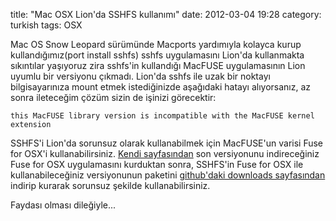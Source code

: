 title: "Mac OSX Lion'da SSHFS kullanımı"
date: 2012-03-04 19:28
category: turkish
tags: OSX

Mac OS Snow Leopard sürümünde Macports yardımıyla kolayca kurup kullandığımız(port install sshfs) sshfs uygulamasını Lion'da kullanmakta sıkıntılar yaşıyoruz zira sshfs'in kullandığı MacFUSE uygulamasının Lion uyumlu bir versiyonu çıkmadı. Lion'da sshfs ile uzak bir noktayı bilgisayarınıza mount etmek istediğinizde aşağıdaki hatayı alıyorsanız, az sonra ileteceğim çözüm sizin de işinizi görecektir:

    this MacFUSE library version is incompatible with the MacFUSE kernel extension

SSHFS'i Lion'da sorunsuz olarak kullanabilmek için MacFUSE'un varisi Fuse for OSX'i kullanabilirsiniz. [Kendi sayfasından](http://osxfuse.github.com/) son versiyonunu indireceğiniz Fuse for OSX uygulamasını kurduktan sonra, SSHFS'in Fuse for OSX ile kullanabileceğiniz versiyonunun paketini [github'daki downloads sayfasından](https://github.com/osxfuse/sshfs/downloads) indirip kurarak sorunsuz şekilde kullanabilirsiniz.

Faydası olması dileğiyle...

